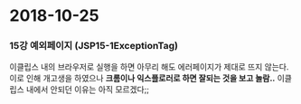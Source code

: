 # 2018-10-25
### 15강 예외페이지 (JSP15-1ExceptionTag)
이클립스 내의 브라우저로 실행을 하면 아무리 해도 에러페이지가 제대로 뜨지 않는다.
이로 인해 개고생을 하였으나 **크롬이나 익스플로러로 하면 잘되는 것을 보고 놀람..**
이클립스 내에서 안되던 이유는 아직 모르겠다;;
